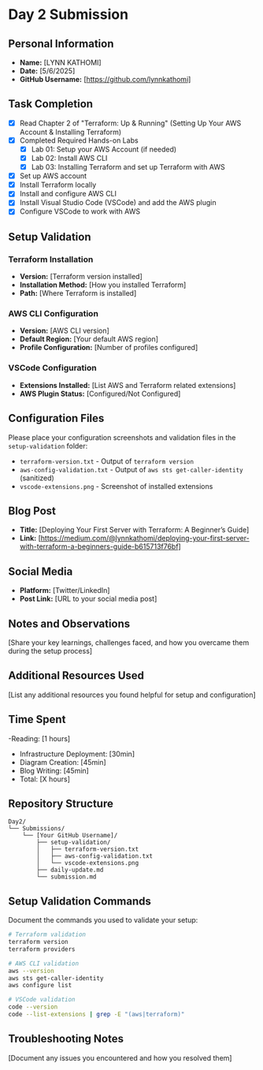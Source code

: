 # Day 2 Submission

## Personal Information
- **Name:** [LYNN KATHOMI]
- **Date:** [5/6/2025]
- **GitHub Username:** [https://github.com/lynnkathomi]

## Task Completion
- [X] Read Chapter 2 of "Terraform: Up & Running" (Setting Up Your AWS Account & Installing Terraform)
- [X] Completed Required Hands-on Labs
  - [X] Lab 01: Setup your AWS Account (if needed)
  - [X] Lab 02: Install AWS CLI
  - [X] Lab 03: Installing Terraform and set up Terraform with AWS
- [X] Set up AWS account
- [X] Install Terraform locally
- [X] Install and configure AWS CLI
- [X] Install Visual Studio Code (VSCode) and add the AWS plugin
- [X] Configure VSCode to work with AWS

## Setup Validation

### Terraform Installation
- **Version:** [Terraform version installed]
- **Installation Method:** [How you installed Terraform]
- **Path:** [Where Terraform is installed]

### AWS CLI Configuration
- **Version:** [AWS CLI version]
- **Default Region:** [Your default AWS region]
- **Profile Configuration:** [Number of profiles configured]

### VSCode Configuration
- **Extensions Installed:** [List AWS and Terraform related extensions]
- **AWS Plugin Status:** [Configured/Not Configured]

## Configuration Files
Please place your configuration screenshots and validation files in the `setup-validation` folder:
- `terraform-version.txt` - Output of `terraform version`
- `aws-config-validation.txt` - Output of `aws sts get-caller-identity` (sanitized)
- `vscode-extensions.png` - Screenshot of installed extensions

## Blog Post
- **Title:** [Deploying Your First Server with Terraform: A Beginner’s Guide]
- **Link:** [https://medium.com/@lynnkathomi/deploying-your-first-server-with-terraform-a-beginners-guide-b615713f76bf]

## Social Media
- **Platform:** [Twitter/LinkedIn]
- **Post Link:** [URL to your social media post]

## Notes and Observations
[Share your key learnings, challenges faced, and how you overcame them during the setup process]

## Additional Resources Used
[List any additional resources you found helpful for setup and configuration]

## Time Spent
-Reading: [1 hours]
- Infrastructure Deployment: [30min]
- Diagram Creation: [45min]
- Blog Writing: [45min]
- Total: [X hours]

## Repository Structure
```
Day2/
└── Submissions/
    └── [Your GitHub Username]/
        ├── setup-validation/
        │   ├── terraform-version.txt
        │   ├── aws-config-validation.txt
        │   └── vscode-extensions.png
        ├── daily-update.md
        └── submission.md
```

## Setup Validation Commands
Document the commands you used to validate your setup:

```bash
# Terraform validation
terraform version
terraform providers

# AWS CLI validation  
aws --version
aws sts get-caller-identity
aws configure list

# VSCode validation
code --version
code --list-extensions | grep -E "(aws|terraform)"
```

## Troubleshooting Notes
[Document any issues you encountered and how you resolved them] 



